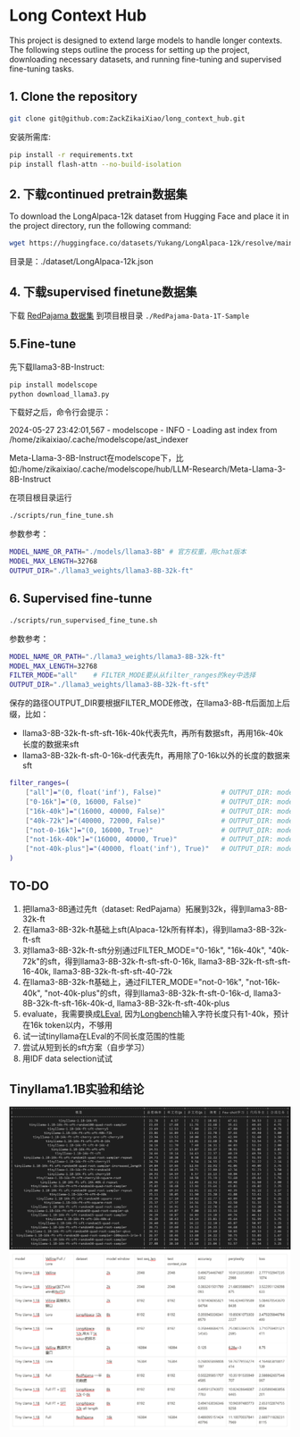# Long Context Hub

This project is designed to extend large models to handle longer contexts. The following steps outline the process for setting up the project, downloading necessary datasets, and running fine-tuning and supervised fine-tuning tasks.

## 1. Clone the repository

```bash
git clone git@github.com:ZackZikaiXiao/long_context_hub.git
```

安装所需库:
```bash
pip install -r requirements.txt
pip install flash-attn --no-build-isolation
```

## 2. 下载continued pretrain数据集
To download the LongAlpaca-12k dataset from Hugging Face and place it in the project directory, run the following command:

```bash
wget https://huggingface.co/datasets/Yukang/LongAlpaca-12k/resolve/main/LongAlpaca-12k.json -P ./dataset/
```
目录是：./dataset/LongAlpaca-12k.json


## 4. 下载supervised finetune数据集
下载 [RedPajama 数据集](https://huggingface.co/datasets/togethercomputer/RedPajama-Data-1T-Sample/tree/main) 到项目根目录 `./RedPajama-Data-1T-Sample`


## 5.Fine-tune
先下载llama3-8B-Instruct:
```bash
pip install modelscope
python download_llama3.py
```
下载好之后，命令行会提示：

2024-05-27 23:42:01,567 - modelscope - INFO - Loading ast index from /home/zikaixiao/.cache/modelscope/ast_indexer

Meta-Llama-3-8B-Instruct在modelscope下，比如:/home/zikaixiao/.cache/modelscope/hub/LLM-Research/Meta-Llama-3-8B-Instruct

在项目根目录运行
```bash
./scripts/run_fine_tune.sh
```
参数参考：
```bash
MODEL_NAME_OR_PATH="./models/llama3-8B" # 官方权重，用chat版本
MODEL_MAX_LENGTH=32768
OUTPUT_DIR="./llama3_weights/llama3-8B-32k-ft" 
```


## 6. Supervised fine-tunne
```bash
./scripts/run_supervised_fine_tune.sh
```
参数参考：
```bash
MODEL_NAME_OR_PATH="./llama3_weights/llama3-8B-32k-ft"
MODEL_MAX_LENGTH=32768
FILTER_MODE="all"    # FILTER_MODE要从从filter_ranges的key中选择
OUTPUT_DIR="./llama3_weights/llama3-8B-32k-ft-sft"
``` 

保存的路径OUTPUT_DIR要根据FILTER_MODE修改，在llama3-8B-ft后面加上后缀，比如：
- llama3-8B-32k-ft-sft-sft-16k-40k代表先ft，再所有数据sft，再用16k-40k长度的数据来sft
- llama3-8B-32k-ft-sft-0-16k-d代表先ft，再用除了0-16k以外的长度的数据来sft

```bash
filter_ranges=(
    ["all"]="(0, float('inf'), False)"               # OUTPUT_DIR: modelName-windowLength-ft-sft
    ["0-16k"]="(0, 16000, False)"                    # OUTPUT_DIR: modelName-windowLengthft-ft-sft-sft-0-16k
    ["16k-40k"]="(16000, 40000, False)"              # OUTPUT_DIR: modelName-windowLengthft-ft-sft-sft-16k-40k
    ["40k-72k"]="(40000, 72000, False)"              # OUTPUT_DIR: modelName-windowLengthft-sft-sft-40k-72k
    ["not-0-16k"]="(0, 16000, True)"                 # OUTPUT_DIR: modelName-windowLengthft-ft-sft-0-16k-d
    ["not-16k-40k"]="(16000, 40000, True)"           # OUTPUT_DIR: modelName-windowLengthft-ft-sft-16k-40k-d
    ["not-40k-plus"]="(40000, float('inf'), True)"   # OUTPUT_DIR: modelName-windowLengthft-ft-sft-40k-plus
)
```

## TO-DO
1. 把llama3-8B通过先ft（dataset: RedPajama）拓展到32k，得到llama3-8B-32k-ft
2. 在llama3-8B-32k-ft基础上sft(Alpaca-12k所有样本)，得到llama3-8B-32k-ft-sft
3. 对llama3-8B-32k-ft-sft分别通过FILTER_MODE="0-16k", "16k-40k", "40k-72k"的sft，得到llama3-8B-32k-ft-sft-sft-0-16k, llama3-8B-32k-ft-sft-sft-16-40k, llama3-8B-32k-ft-sft-sft-40-72k
4. 在llama3-8B-32k-ft基础上，通过FILTER_MODE="not-0-16k", "not-16k-40k", "not-40k-plus"的sft，得到llama3-8B-32k-ft-sft-0-16k-d, llama3-8B-32k-ft-sft-16k-40k-d, llama3-8B-32k-ft-sft-40k-plus
5. evaluate，我需要换成[LEval](https://github.com/OpenLMLab/LEval), 因为[Longbench](https://github.com/THUDM/LongBench/)输入字符长度只有1-40k，预计在16k token以内，不够用
6. 试一试tinyllama在LEval的不同长度范围的性能
7. 尝试从短到长的sft方案（自步学习）
8. 用IDF data selection试试

## Tinyllama1.1B实验和结论
<!-- ![Tinyllama1.1B/LongBench](imgs/tinyllama实验和结论.png) -->
![Performance](imgs/performance.png)
![Tinyllama1.1B/Perplexity](imgs/Tinyllama_perplexity.png)